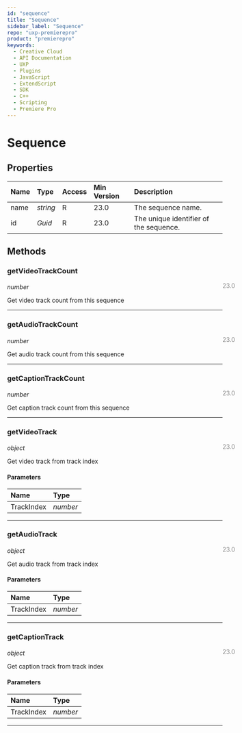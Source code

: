 ```yaml
---
id: "sequence"
title: "Sequence"
sidebar_label: "Sequence"
repo: "uxp-premierepro"
product: "premierepro"
keywords:
  - Creative Cloud
  - API Documentation
  - UXP
  - Plugins
  - JavaScript
  - ExtendScript
  - SDK
  - C++
  - Scripting
  - Premiere Pro
---
```


# Sequence

## Properties

| Name | Type | Access | Min Version | Description |
| :------ | :------ | :------ | :------ | :------ |
| name | *string* | R | 23.0 | The sequence name. |
| id | *Guid* | R | 23.0 | The unique identifier of the sequence. |

## Methods

### getVideoTrackCount

<span class="minversion" style="display: block; margin-bottom: -1em; margin-left: 36em; float:left; opacity:0.5;">23.0</span>

*number*

Get video track count from this sequence


___

### getAudioTrackCount

<span class="minversion" style="display: block; margin-bottom: -1em; margin-left: 36em; float:left; opacity:0.5;">23.0</span>

*number*

Get audio track count from this sequence


___

### getCaptionTrackCount

<span class="minversion" style="display: block; margin-bottom: -1em; margin-left: 36em; float:left; opacity:0.5;">23.0</span>

*number*

Get caption track count from this sequence


___

### getVideoTrack

<span class="minversion" style="display: block; margin-bottom: -1em; margin-left: 36em; float:left; opacity:0.5;">23.0</span>

*object*

Get video track from track index

#### Parameters

| Name | Type |
| :------ | :------ |
| TrackIndex | *number* |

___

### getAudioTrack

<span class="minversion" style="display: block; margin-bottom: -1em; margin-left: 36em; float:left; opacity:0.5;">23.0</span>

*object*

Get audio track from track index

#### Parameters

| Name | Type |
| :------ | :------ |
| TrackIndex | *number* |

___

### getCaptionTrack

<span class="minversion" style="display: block; margin-bottom: -1em; margin-left: 36em; float:left; opacity:0.5;">23.0</span>

*object*

Get caption track from track index

#### Parameters

| Name | Type |
| :------ | :------ |
| TrackIndex | *number* |

___




